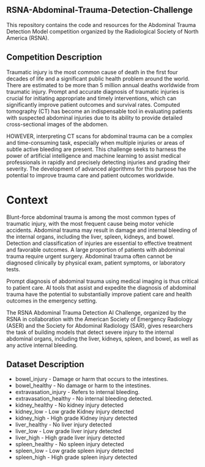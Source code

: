 ## RSNA-Abdominal-Trauma-Detection-Challenge
This repository contains the code and resources for the Abdominal Trauma Detection Model competition organized by the Radiological Society of North America (RSNA).

## Competition Description
Traumatic injury is the most common cause of death in the first four decades of life and a significant public health problem around the world. There are estimated to be more than 5 million annual deaths worldwide from traumatic injury. Prompt and accurate diagnosis of traumatic injuries is crucial for initiating appropriate and timely interventions, which can significantly improve patient outcomes and survival rates. Computed tomography (CT) has become an indispensable tool in evaluating patients with suspected abdominal injuries due to its ability to provide detailed cross-sectional images of the abdomen.

HOWEVER, interpreting CT scans for abdominal trauma can be a complex and time-consuming task, especially when multiple injuries or areas of subtle active bleeding are present. This challenge seeks to harness the power of artificial intelligence and machine learning to assist medical professionals in rapidly and precisely detecting injuries and grading their severity. The development of advanced algorithms for this purpose has the potential to improve trauma care and patient outcomes worldwide.

# Context
Blunt-force abdominal trauma is among the most common types of traumatic injury, with the most frequent cause being motor vehicle accidents. Abdominal trauma may result in damage and internal bleeding of the internal organs, including the liver, spleen, kidneys, and bowel. Detection and classification of injuries are essential to effective treatment and favorable outcomes. A large proportion of patients with abdominal trauma require urgent surgery. Abdominal trauma often cannot be diagnosed clinically by physical exam, patient symptoms, or laboratory tests.

Prompt diagnosis of abdominal trauma using medical imaging is thus critical to patient care. AI tools that assist and expedite the diagnosis of abdominal trauma have the potential to substantially improve patient care and health outcomes in the emergency setting.

The RSNA Abdominal Trauma Detection AI Challenge, organized by the RSNA in collaboration with the American Society of Emergency Radiology (ASER) and the Society for Abdominal Radiology (SAR), gives researchers the task of building models that detect severe injury to the internal abdominal organs, including the liver, kidneys, spleen, and bowel, as well as any active internal bleeding.


## Dataset Description
- bowel_injury - Damage or harm that occurs to the intestines.
- bowel_healthy - No damage or harm to the intestines.
- extravasation_injury - Refers to internal bleeding.
- extravasation_healthy - No internal bleeding detected.
- kidney_healthy - No kidney injury detected
- kidney_low - Low grade Kidney injury detected
- kidney_high - High grade Kidney injury detected
- liver_healthy - No liver injury detected
- liver_low - Low grade liver injury detected
- liver_high - High grade liver injury detected
- spleen_healthy - No spleen injury detected
- spleen_low - Low grade spleen injury detected
- spleen_high - High grade spleen injury detected
